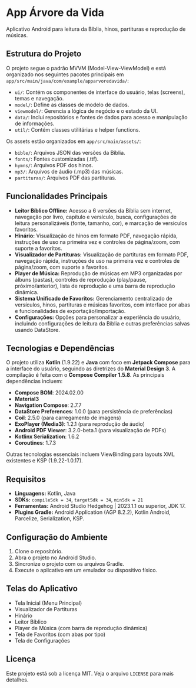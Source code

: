 # App Árvore da Vida

Aplicativo Android para leitura da Bíblia, hinos, partituras e reprodução de músicas.

## Estrutura do Projeto

O projeto segue o padrão MVVM (Model-View-ViewModel) e está organizado nos seguintes pacotes principais em `app/src/main/java/com/example/apparvoredavida/`:

-   `ui/`: Contém os componentes de interface do usuário, telas (screens), temas e navegação.
-   `model/`: Define as classes de modelo de dados.
-   `viewmodel/`: Gerencia a lógica de negócio e o estado da UI.
-   `data/`: Inclui repositórios e fontes de dados para acesso e manipulação de informações.
-   `util/`: Contém classes utilitárias e helper functions.

Os assets estão organizados em `app/src/main/assets/`:

-   `bible/`: Arquivos JSON das versões da Bíblia.
-   `fonts/`: Fontes customizadas (.ttf).
-   `hymns/`: Arquivos PDF dos hinos.
-   `mp3/`: Arquivos de áudio (.mp3) das músicas.
-   `partituras/`: Arquivos PDF das partituras.

## Funcionalidades Principais

-   **Leitor Bíblico Offline:** Acesso a 6 versões da Bíblia sem internet, navegação por livro, capítulo e versículo, busca, configurações de leitura personalizáveis (fonte, tamanho, cor), e marcação de versículos favoritos.
-   **Hinário:** Visualização de hinos em formato PDF, navegação rápida, instruções de uso na primeira vez e controles de página/zoom, com suporte a favoritos.
-   **Visualizador de Partituras:** Visualização de partituras em formato PDF, navegação rápida, instruções de uso na primeira vez e controles de página/zoom, com suporte a favoritos.
-   **Player de Música:** Reprodução de músicas em MP3 organizadas por álbuns (pastas), controles de reprodução (play/pause, próximo/anterior), lista de reprodução e uma barra de reprodução dinâmica.
-   **Sistema Unificado de Favoritos:** Gerenciamento centralizado de versículos, hinos, partituras e músicas favoritos, com interface por abas e funcionalidades de exportação/importação.
-   **Configurações:** Opções para personalizar a experiência do usuário, incluindo configurações de leitura da Bíblia e outras preferências salvas usando DataStore.

## Tecnologias e Dependências

O projeto utiliza **Kotlin** (1.9.22) e **Java** com foco em **Jetpack Compose** para a interface do usuário, seguindo as diretrizes do **Material Design 3**. A compilação é feita com o **Compose Compiler 1.5.8**. As principais dependências incluem:

-   **Compose BOM**: 2024.02.00
-   **Material3**
-   **Navigation Compose**: 2.7.7
-   **DataStore Preferences**: 1.0.0 (para persistência de preferências)
-   **Coil**: 2.5.0 (para carregamento de imagens)
-   **ExoPlayer (Media3)**: 1.2.1 (para reprodução de áudio)
-   **Android PDF Viewer**: 3.2.0-beta.1 (para visualização de PDFs)
-   **Kotlinx Serialization**: 1.6.2
-   **Coroutines**: 1.7.3

Outras tecnologias essenciais incluem ViewBinding para layouts XML existentes e KSP (1.9.22-1.0.17).

## Requisitos

-   **Linguagens:** Kotlin, Java
-   **SDKs:** `compileSdk = 34`, `targetSdk = 34`, `minSdk = 21`
-   **Ferramentas:** Android Studio Hedgehog | 2023.1.1 ou superior, JDK 17.
-   **Plugins Gradle:** Android Application (AGP 8.2.2), Kotlin Android, Parcelize, Serialization, KSP.

## Configuração do Ambiente

1.  Clone o repositório.
2.  Abra o projeto no Android Studio.
3.  Sincronize o projeto com os arquivos Gradle.
4.  Execute o aplicativo em um emulador ou dispositivo físico.

## Telas do Aplicativo

-   Tela Inicial (Menu Principal)
-   Visualizador de Partituras
-   Hinário
-   Leitor Bíblico
-   Player de Música (com barra de reprodução dinâmica)
-   Tela de Favoritos (com abas por tipo)
-   Tela de Configurações

## Licença

Este projeto está sob a licença MIT. Veja o arquivo `LICENSE` para mais detalhes.
